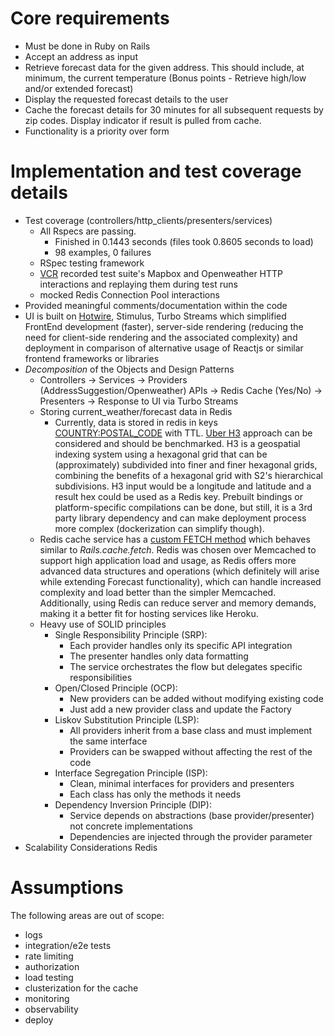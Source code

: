 # Core requirements

- Must be done in Ruby on Rails
- Accept an address as input
- Retrieve forecast data for the given address. This should include, at minimum, the
current temperature (Bonus points - Retrieve high/low and/or extended forecast)
- Display the requested forecast details to the user
- Cache the forecast details for 30 minutes for all subsequent requests by zip codes.
Display indicator if result is pulled from cache.
- Functionality is a priority over form

# Implementation and test coverage details
- Test coverage (controllers/http_clients/presenters/services)
  - All Rspecs are passing. 
    - Finished in 0.1443 seconds (files took 0.8605 seconds to load)
    - 98 examples, 0 failures
  - RSpec testing framework
  - [VCR](https://github.com/vcr/vcr) recorded test suite's Mapbox and Openweather HTTP interactions and replaying them during test runs
  - mocked Redis Connection Pool interactions
- Provided meaningful comments/documentation within the code
- UI is built on [Hotwire](https://hotwired.dev/), Stimulus, Turbo Streams which simplified FrontEnd development (faster), server-side rendering (reducing the need for client-side rendering and the associated complexity) and deployment in comparison of alternative usage of Reactjs or similar frontend frameworks or libraries
- *Decomposition* of the Objects and Design Patterns
  - Controllers -> Services -> Providers (AddressSuggestion/Openweather) APIs -> Redis Cache (Yes/No) -> Presenters -> Response to UI via Turbo Streams
  - Storing current_weather/forecast data in Redis
    - Currently, data is stored in redis in keys [COUNTRY:POSTAL_CODE](https://drive.google.com/file/d/10IlZk25CA-94d68NYCPrFNlDEV7bJQes/view) with TTL. [Uber H3](https://github.com/uber/h3) approach can be considered and should be benchmarked.
      H3 is a geospatial indexing system using a hexagonal grid that can be (approximately) subdivided into finer and finer hexagonal grids, combining the benefits of a hexagonal grid with S2's hierarchical subdivisions. H3 input would be a longitude and latitude and a result hex could be used as a Redis key. Prebuilt bindings or platform-specific compilations can be done, but still, it is a 3rd party library dependency and can make deployment process more complex (dockerization can simplify though).
  - Redis cache service has a [custom FETCH method](https://github.com/austymenko/weather_forecast/blob/84ac1721455f3025c769d564aa22aeb99a9f7d0a/app/services/redis_cache_service.rb#L52) which behaves similar to *Rails.cache.fetch*. Redis was chosen over Memcached to support high application load and usage, as Redis offers more advanced data structures and operations (which definitely will arise while extending Forecast functionality), which can handle increased complexity and load better than the simpler Memcached. Additionally, using Redis can reduce server and memory demands, making it a better fit for hosting services like Heroku.   
  - Heavy use of SOLID principles
    - Single Responsibility Principle (SRP):
      - Each provider handles only its specific API integration
      - The presenter handles only data formatting
      - The service orchestrates the flow but delegates specific responsibilities
    - Open/Closed Principle (OCP):
      - New providers can be added without modifying existing code
      - Just add a new provider class and update the Factory
    - Liskov Substitution Principle (LSP):
      - All providers inherit from a base class and must implement the same interface
      - Providers can be swapped without affecting the rest of the code
    - Interface Segregation Principle (ISP):
      - Clean, minimal interfaces for providers and presenters
      - Each class has only the methods it needs
    - Dependency Inversion Principle (DIP):
      - Service depends on abstractions (base provider/presenter) not concrete implementations
      - Dependencies are injected through the provider parameter  
- Scalability Considerations
  Redis

# Assumptions

The following areas are out of scope:
- logs
- integration/e2e tests
- rate limiting
- authorization
- load testing
- clusterization for the cache
- monitoring
- observability
- deploy
